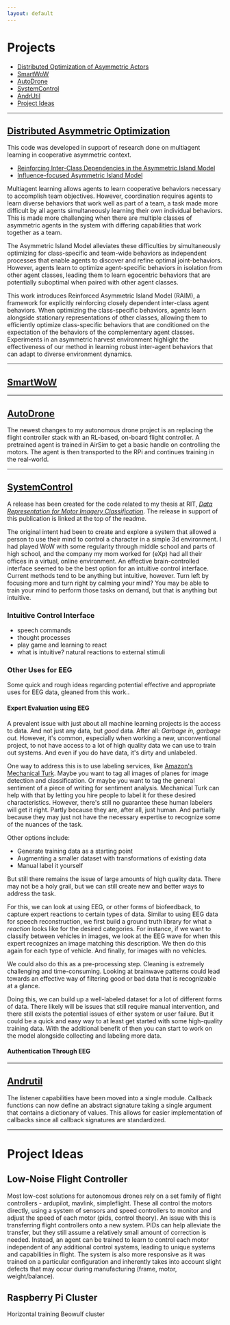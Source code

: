 ```yaml
---
layout: default
---
```


Projects
=====

- [Distributed Optimization of Asymmetric Actors](#distributed-asymmetric-optimization)
- [SmartWoW](#smartwow)
- [AutoDrone](#autodrone)
- [SystemControl](#systemcontrol)
- [AndrUtil](#andrutil)
- [Project Ideas](#project-ideas)

---

## [Distributed Asymmetric Optimization](https://github.com/AndrewTFesta/island_influence)

This code was developed in support of research done on multiagent learning in cooperative asymmetric context.

- [Reinforcing Inter-Class Dependencies in the Asymmetric Island Model](docs/pubs/raim___gecco.pdf)
- [Influence-focused Asymmetric Island Model](docs/pubs/influence_focused_learning___aamas.pdf)

Multiagent learning allows agents to learn cooperative behaviors necessary to accomplish team objectives. However, coordination requires agents to learn diverse behaviors that work well as part of a team, a task made more difficult by all agents simultaneously learning their own individual behaviors. This is made more challenging when there are multiple classes of asymmetric agents in the system with differing capabilities that work together as a team.

The Asymmetric Island Model alleviates these difficulties by simultaneously optimizing for class-specific and team-wide behaviors as independent processes that enable agents to discover and refine optimal joint-behaviors. However, agents learn to optimize agent-specific behaviors in isolation from other agent classes, leading them to learn egocentric behaviors that are potentially suboptimal when paired with other agent classes.

This work introduces Reinforced Asymmetric Island Model (RAIM), a framework for explicitly reinforcing closely dependent inter-class agent behaviors. When optimizing the class-specific behaviors, agents learn alongside stationary representations of other classes, allowing them to efficiently optimize class-specific behaviors that are conditioned on the expectation of the behaviors of the complementary agent classes. Experiments in an asymmetric harvest environment highlight the effectiveness of our method in learning robust inter-agent behaviors that can adapt to diverse environment dynamics.

---

## [SmartWoW](https://github.com/AndrewTFesta/SmartWoW)

[//]: # (Add summary)

---

## [AutoDrone](https://github.com/Adrang/AutoDrone)

[//]: # (Add summary)

The newest changes to my autonomous drone project is an replacing the flight controller stack with an RL-based, on-board flight controller. A pretrained agent is trained in AirSim to get a basic handle on controlling the motors. The agent is then transported to the RPi and continues training in the real-world.

---

## [SystemControl](https://github.com/Adrang/SystemControl)

A release has been created for the code related to my thesis at RIT, *[Data Representation for Motor Imagery Classification](docs/pubs/Data_Representation_for_Motor_Imagery_Classification.pdf)*. The release in support of this publication is linked at the top of the readme.

The original intent had been to create and explore a system that allowed a person to use their mind to control a character in a simple 3d environment. I had played WoW with some regularity through middle school and parts of high school, and the company my mom worked for (eXp) had all their offices in a virtual, online environment. An effective brain-controlled interface seemed to be the best option for an intuitive control interface. Current methods tend to be anything but intuitive, however. Turn left by focusing more and turn right by calming your mind? You may be able to train your mind to perform those tasks on demand, but that is anything but intuitive.

[//]: # (### Time series classification)

[//]: # ()
[//]: # (#### Recurrent Neural Networks)

[//]: # (#### Transformers)

### Intuitive Control Interface

- speech commands
- thought processes
- play game and learning to react
- what is intuitive? natural reactions to external stimuli

### Other Uses for EEG

Some quick and rough ideas regarding potential effective and appropriate uses for EEG data, gleaned from this work..

#### Expert Evaluation using EEG

A prevalent issue with just about all machine learning projects is the access to data. And not just any data, but *good* data. After all: *Garbage in, garbage out.* However, it's common, especially when working a new, unconventional project, to not have access to a lot of high quality data we can use to train out systems. And even if you do have data, it's dirty and unlabeled. 

One way to address this is to use labeling services, like [Amazon's Mechanical Turk](https://www.mturk.com/). Maybe you want to tag all images of planes for image detection and classification. Or maybe you want to tag the general sentiment of a piece of writing for sentiment analysis. Mechanical Turk can help with that by letting you hire people to label it for these desired characteristics. However, there's still no guarantee these human labelers will get it right. Partly because they are, after all, just human. And partially because they may just not have the necessary expertise to recognize some of the nuances of the task.

Other options include:

- Generate training data as a starting point
- Augmenting a smaller dataset with transformations of existing data
- Manual label it yourself

But still there remains the issue of large amounts of high quality data. There may not be a holy grail, but we can still create new and better ways to address the task.

For this, we can look at using EEG, or other forms of biofeedback, to capture expert reactions to certain types of data. Similar to using EEG data for speech reconstruction, we first build a ground truth library for what a *reaction* looks like for the desired categories. For instance, if we want to classify between vehicles in images, we look at the EEG wave for when this expert recognizes an image matching this description. We then do this again for each type of vehicle. And finally, for images with no vehicles.

We could also do this as a pre-processing step. Cleaning is extremely challenging and time-consuming. Looking at brainwave patterns could lead towards an effective way of filtering good or bad data that is recognizable at a glance.  

Doing this, we can build up a well-labeled dataset for a lot of different forms of data. There likely will be issues that still require manual intervention, and there still exists the potential issues of either system or user failure. But it could be a quick and easy way to at least get started with some high-quality training data. With the additional benefit of then you can start to work on the model alongside collecting and labeling more data.

[//]: # (A point that cannot be emphasized enough is there is no substitute for clean data. The age-old adage is once again proven correct: garbage in means garbage out. This holds particularly true in domains where the data is inherently dirty and difficult to work with. While ideally this data would be collected as cleanly as possible, post-processing is possible which is able to isolate the signal from the noise after it has been recorded. The work of this research took several steps to perform this data cleaning, including filtering out specific frequency ranges; However, the issue of identifying artifacts in the data was not addressed.)

[//]: # (Normally, this task would be undertaken by a subject matter expert who would mark bad regions of the data stream for removal. Another approach is to consider that most EEG signals are non-Gaussian in nature, meaning that principal component analysis will likely not be an effective tool to separate the signals. Instead, it is possible to use independent component analysis to separate overlapping events, to remove line noise from the data [32], and to automatically detect artifacts that may be present due to muscle movement [12].)

[//]: # ([12] Irene Dowding, Stefan Haufe, and Michael Tangermann. Automatic classification of artifactual ica-components for artifact removal in eeg signals. Behavioral and brain functions : BBF, 7:30, 08 2011.)
[//]: # ([18] Ary Goldberger, Lus Amaral, Leon Glass, Jeffrey Hausdorff, Plamen Ivanov, Roger Mark, Joseph Mietus, George Moody, Chung-Kang Peng, and H. Stanley. Physiobank, physiotoolkit, and physionet: Components of a new research resource for complex physiologic signals. Circulation, 101:E215–20, 07 2000.)
[//]: # ([24] Iaki Iturrate, Luis Montesano, and Javier Minguez. Robot reinforcement learning using eeg-based reward signals. In IEEE International Conference on Robotics and Automation &#40;ICRA&#41;, pages 4822–4829, 05 2010.)
[//]: # ([32] Scott Makeig, Anthony Bell, Tzyy-Ping Jung, and Terrence Sejnowski. Independent component analysis of electroencephalographic data. 8, 08 1996.)
[//]: # ([33] Dennis J. McFarland and Jonathan R. Wolpaw. Braincomputer interface use is a skill that user and system acquire together. PLOS Biology, 16&#40;7&#41;:1–4, 07 2018)

#### Authentication Through EEG

[//]: # (N. Al-Ghamdi, G. Al-Hudhud, M. Alzamel, and A. Al-Wabil. Trials and tribulations of bci control applications. In 2013 Science and Information Conference, pages 212–217, 2013.)
[//]: # (Haider Hussein Alwasiti, Ishak Aris, and Adznan Bin Jantan. Brain computer interface design and applications: Challenges and future. In World Applied Science Journal, 2010.)

---

## [Andrutil](https://github.com/Adrang/Andrutil)

The listener capabilities have been moved into a single module. Callback functions can now define an abstract signature taking a single argument that contains a dictionary of values. This allows for easier implementation of callbacks since all callback signatures are standardized.

---

# Project Ideas

[//]: # (## Gesture Controlled Humanoid Robot)
[//]: # (### Imitation Exoskeleton)
## Low-Noise Flight Controller

Most low-cost solutions for autonomous drones rely on a set family of flight controllers - ardupilot, mavlink, simpleflight. These all control the motors directly, using a system of sensors and speed controllers to monitor and adjust the speed of each motor (pids, control theory). An issue with this is transferring flight controllers onto a new system. PIDs can help alleviate the transfer, but they still assume a relatively small amount of correction is needed. Instead, an agent can be trained to learn to control each motor independent of any additional control systems, leading to unique systems and capabilities in flight. The system is also more responsive as it was trained on a particular configuration and inherently takes into account slight defects that may occur during manufacturing (frame, motor, weight/balance).

## Raspberry Pi Cluster

Horizontal training
Beowulf cluster
